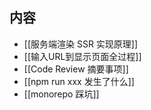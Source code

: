 ## 内容

- [[服务端渲染 SSR 实现原理]]
- [[输入URL到显示页面全过程]]
- [[Code Review 摘要事项]]
- [[npm run xxx 发生了什么]]
- [[monorepo 踩坑]]